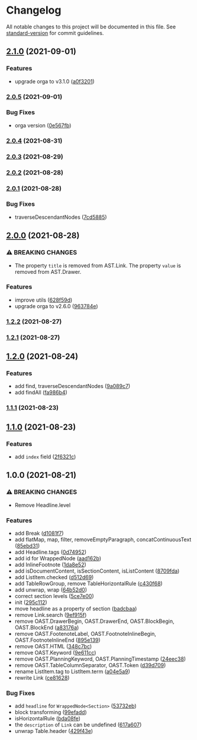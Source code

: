 # Changelog

All notable changes to this project will be documented in this file. See [standard-version](https://github.com/conventional-changelog/standard-version) for commit guidelines.

## [2.1.0](https://github.com/BlackGlory/romast/compare/v2.0.5...v2.1.0) (2021-09-01)


### Features

* upgrade orga to v3.1.0 ([a0f3201](https://github.com/BlackGlory/romast/commit/a0f32016878630e06fe9fcd65b801fe89951d417))

### [2.0.5](https://github.com/BlackGlory/romast/compare/v2.0.4...v2.0.5) (2021-09-01)


### Bug Fixes

* orga version ([0e567fb](https://github.com/BlackGlory/romast/commit/0e567fb05f058d7759097094de7eac3231fd99fa))

### [2.0.4](https://github.com/BlackGlory/romast/compare/v2.0.3...v2.0.4) (2021-08-31)

### [2.0.3](https://github.com/BlackGlory/romast/compare/v2.0.2...v2.0.3) (2021-08-29)

### [2.0.2](https://github.com/BlackGlory/romast/compare/v2.0.1...v2.0.2) (2021-08-28)

### [2.0.1](https://github.com/BlackGlory/romast/compare/v2.0.0...v2.0.1) (2021-08-28)


### Bug Fixes

* traverseDescendantNodes ([7cd5885](https://github.com/BlackGlory/romast/commit/7cd5885c683d12e803ed11874f077f925d74169d))

## [2.0.0](https://github.com/BlackGlory/romast/compare/v1.2.2...v2.0.0) (2021-08-28)


### ⚠ BREAKING CHANGES

* The property `title` is removed from AST.Link.
The property `value` is removed from AST.Drawer.

### Features

* improve utils ([628f59d](https://github.com/BlackGlory/romast/commit/628f59d8601d69c4d1cfdd37a7fba48dddb9bbca))
* upgrade orga to v2.6.0 ([963784e](https://github.com/BlackGlory/romast/commit/963784e9e841e2cf408014bf2742fc2492f01ec1))

### [1.2.2](https://github.com/BlackGlory/romast/compare/v1.2.1...v1.2.2) (2021-08-27)

### [1.2.1](https://github.com/BlackGlory/romast/compare/v1.2.0...v1.2.1) (2021-08-27)

## [1.2.0](https://github.com/BlackGlory/romast/compare/v1.1.1...v1.2.0) (2021-08-24)


### Features

* add find, traverseDescendantNodes ([9a089c7](https://github.com/BlackGlory/romast/commit/9a089c7a98515984ba098c98d8bc71510977fa75))
* add findAll ([fa986b4](https://github.com/BlackGlory/romast/commit/fa986b4d9da2f4f7216e016a48b400175bd628d7))

### [1.1.1](https://github.com/BlackGlory/romast/compare/v1.1.0...v1.1.1) (2021-08-23)

## [1.1.0](https://github.com/BlackGlory/romast/compare/v1.0.0...v1.1.0) (2021-08-23)


### Features

* add `index` field ([2f6321c](https://github.com/BlackGlory/romast/commit/2f6321cf58d5767d98442c26e2ae9a321435d7ff))

## 1.0.0 (2021-08-21)


### ⚠ BREAKING CHANGES

* Remove Headline.level

### Features

* add Break ([d1081f7](https://github.com/BlackGlory/romast/commit/d1081f741625d1f7a66e80ecfc4d553e2c3d0ba1))
* add flatMap, map, filter, removeEmptyParagraph, concatContinuousText ([85ebd31](https://github.com/BlackGlory/romast/commit/85ebd3112199787dea353be0fbddce48d6637346))
* add Headline.tags ([0d74952](https://github.com/BlackGlory/romast/commit/0d749529c13e9f297035549c50e7e3e1946095ce))
* add id for WrappedNode ([aad162b](https://github.com/BlackGlory/romast/commit/aad162b644354acc776ff71dd03780c2a774fe91))
* add InlineFootnote ([1da8e52](https://github.com/BlackGlory/romast/commit/1da8e52aeb0fe296647eaf14f764f1a7041567cf))
* add isDocumentContent, isSectionContent, isListContent ([8709fda](https://github.com/BlackGlory/romast/commit/8709fda146bca40695e1e62eebac2d49943deec1))
* add ListItem.checked ([d512d69](https://github.com/BlackGlory/romast/commit/d512d692b268a4a7b4b6978c79f333812ab02a9c))
* add TableRowGroup, remove TableHorizontalRule ([c430f68](https://github.com/BlackGlory/romast/commit/c430f68c1116f16a241294cb11c5a5dd9e0890fc))
* add unwrap, wrap ([64b52d0](https://github.com/BlackGlory/romast/commit/64b52d0fb0e4072ae304827915358a98452af978))
* correct section levels ([5ce7e00](https://github.com/BlackGlory/romast/commit/5ce7e006518ec8ba0af78243cd8de78cd20e81df))
* init ([295c112](https://github.com/BlackGlory/romast/commit/295c112b0ab19d0770f2241bf1a2b00ef20ae834))
* move headline as a property of section ([badcbaa](https://github.com/BlackGlory/romast/commit/badcbaaff36f612c1dee7bb1ae1ac6b355d0096a))
* remove Link.search ([9ef915f](https://github.com/BlackGlory/romast/commit/9ef915f19d4970c7787e02364eef7d1ddb8521c4))
* remove OAST.DrawerBegin, OAST.DrawerEnd, OAST.BlockBegin, OAST.BlockEnd ([a83176a](https://github.com/BlackGlory/romast/commit/a83176a66205e7290852d9517811fb9f130ebaf5))
* remove OAST.FootenoteLabel, OAST.FootnoteInlineBegin, OAST.FootnoteInlineEnd ([895e139](https://github.com/BlackGlory/romast/commit/895e139e7d658d2db40da37d0d658d102f6785e5))
* remove OAST.HTML ([348c7bc](https://github.com/BlackGlory/romast/commit/348c7bcbd9aa9ef47be5e33e0c4b35cbc723b77a))
* remove OAST.Keyword ([9e611cc](https://github.com/BlackGlory/romast/commit/9e611ccb7c3bf3eb07e530a4dc741275ed3903be))
* remove OAST.PlanningKeyword, OAST.PlanningTimestamp ([24eec38](https://github.com/BlackGlory/romast/commit/24eec386b1555ac6bc5dda9166376d6775cf58a3))
* remove OAST.TableColumnSeparator, OAST.Token ([d39d709](https://github.com/BlackGlory/romast/commit/d39d709d1ea7cfa24bf6a4ce2df53e6ea6d4dbc9))
* rename ListItem.tag to ListItem.term ([a04e5a9](https://github.com/BlackGlory/romast/commit/a04e5a9121bb85d5d5a84ea9769da1e4199a7e32))
* rewrite Link ([ce81628](https://github.com/BlackGlory/romast/commit/ce8162823344b04c6982559d1cbd289ca7a00ca0))


### Bug Fixes

* add `headline` for `WrappedNode<Section>` ([53732eb](https://github.com/BlackGlory/romast/commit/53732eb540ffeeafda53215f296c1bdf6e398e78))
* block transforming ([99efadd](https://github.com/BlackGlory/romast/commit/99efaddda45709860ac9c9dd83aefaffae529087))
* isHorizontalRule ([bda08fe](https://github.com/BlackGlory/romast/commit/bda08fe0d4a085c02f9cd7be10269f9376f8d342))
* the `description` of `Link` can be undefined ([617a607](https://github.com/BlackGlory/romast/commit/617a607f7e1076e9e5be311f89f072dcc8a5ea5b))
* unwrap Table.header ([429f43e](https://github.com/BlackGlory/romast/commit/429f43ea78b5256934f154f7b98e429a6ad3b8e7))
